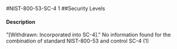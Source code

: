 #NIST-800-53-SC-4 1
##Security Levels
#### Description
"[Withdrawn: Incorporated into SC-4]."
No information found for the combination of standard NIST-800-53 and control SC-4 (1)
